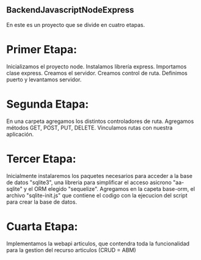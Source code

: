 ## BackendJavascriptNodeExpress

En este es un proyecto que se divide en cuatro etapas.

# Primer Etapa:

Inicializamos el proyecto node. 
Instalamos librería express. 
Importamos clase express.
Creamos el servidor. 
Creamos control de ruta.
Definimos puerto y levantamos servidor. 

# Segunda Etapa:

En una carpeta agregamos los distintos controladores de ruta.
Agregamos métodos GET, POST, PUT, DELETE.
Vinculamos rutas con nuestra aplicación. 

# Tercer Etapa:

Inicialmente instalaremos los paquetes necesarios para acceder a la base de datos "sqlite3", una libreria para simplificar el acceso asicrono "aa-sqlite" y el ORM elegido "sequelize".
Agregamos en la capeta base-orm, el archivo "sqlite-init.js" que contiene el codigo con la ejecucion del script para crear la base de datos.

# Cuarta Etapa:

Implementamos la webapi articulos, que contendra toda la funcionalidad para la gestion del recurso articulos (CRUD = ABM)
